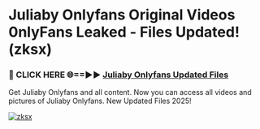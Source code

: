 # Juliaby Onlyfans Original Videos 0nlyFans Leaked - Files Updated! (zksx)

<h3>🔴 CLICK HERE 🌐==►► <a href="https://tinyurl.com/2m67pmp6" rel="nofollow">Juliaby Onlyfans Updated Files</a></h3>

Get Juliaby Onlyfans and all content. Now you can access all videos and pictures of Juliaby Onlyfans. New Updated Files 2025!

[![zksx](https://i.imgur.com/H4QAA4z.gif)](https://tinyurl.com/2m67pmp6)